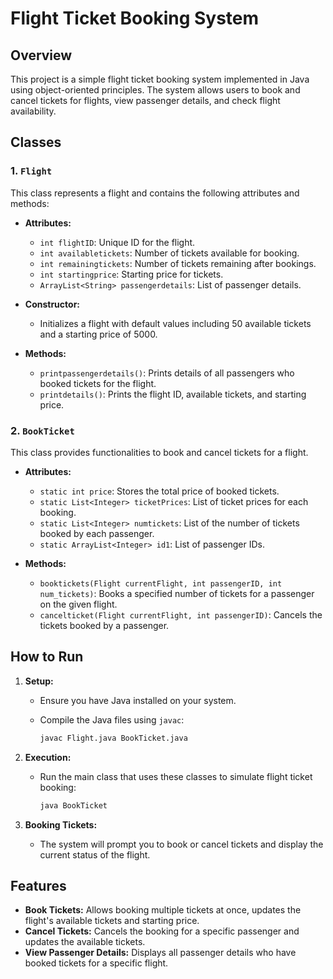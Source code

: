 # Flight Ticket Booking System

## Overview

This project is a simple flight ticket booking system implemented in Java using object-oriented principles. The system allows users to book and cancel tickets for flights, view passenger details, and check flight availability.

## Classes

### 1. `Flight`
This class represents a flight and contains the following attributes and methods:

- **Attributes:**
  - `int flightID`: Unique ID for the flight.
  - `int availabletickets`: Number of tickets available for booking.
  - `int remainingtickets`: Number of tickets remaining after bookings.
  - `int startingprice`: Starting price for tickets.
  - `ArrayList<String> passengerdetails`: List of passenger details.

- **Constructor:**
  - Initializes a flight with default values including 50 available tickets and a starting price of 5000.

- **Methods:**
  - `printpassengerdetails()`: Prints details of all passengers who booked tickets for the flight.
  - `printdetails()`: Prints the flight ID, available tickets, and starting price.

### 2. `BookTicket`
This class provides functionalities to book and cancel tickets for a flight.

- **Attributes:**
  - `static int price`: Stores the total price of booked tickets.
  - `static List<Integer> ticketPrices`: List of ticket prices for each booking.
  - `static List<Integer> numtickets`: List of the number of tickets booked by each passenger.
  - `static ArrayList<Integer> id1`: List of passenger IDs.

- **Methods:**
  - `booktickets(Flight currentFlight, int passengerID, int num_tickets)`: Books a specified number of tickets for a passenger on the given flight.
  - `cancelticket(Flight currentFlight, int passengerID)`: Cancels the tickets booked by a passenger.

## How to Run

1. **Setup:**
   - Ensure you have Java installed on your system.
   - Compile the Java files using `javac`:

     ```bash
     javac Flight.java BookTicket.java
     ```

2. **Execution:**
   - Run the main class that uses these classes to simulate flight ticket booking:

     ```bash
     java BookTicket
     ```

3. **Booking Tickets:**
   - The system will prompt you to book or cancel tickets and display the current status of the flight.

## Features

- **Book Tickets:** Allows booking multiple tickets at once, updates the flight's available tickets and starting price.
- **Cancel Tickets:** Cancels the booking for a specific passenger and updates the available tickets.
- **View Passenger Details:** Displays all passenger details who have booked tickets for a specific flight.

